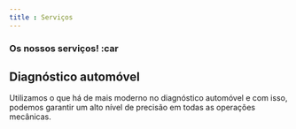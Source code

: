```yaml
---
title : Serviços
---
```


### Os nossos serviços! :car

## Diagnóstico automóvel

Utilizamos o que há de mais moderno no diagnóstico automóvel e com isso, podemos garantir um alto nível de precisão em todas as operações mecânicas.
